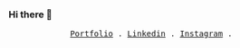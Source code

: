 ### Hi there 👋
<p align="center">
  <samp>
    <a href="https://marcterradas.github.io/">Portfolio</a> .
    <a href="https://www.linkedin.com/in/marc-terradas-zapata/">Linkedin</a> .
    <a href="https://www.instagram.com/terradasmarc/">Instagram</a> .
  </samp>
</p>